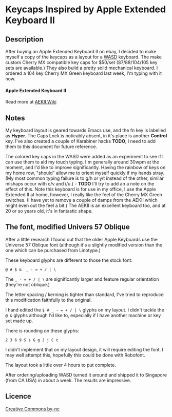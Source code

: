 # Keycaps Inspired by Apple Extended Keyboard II

## Description

After buying an Apple Extended Keyboard II on ebay, I decided to make
myself a copy of the keycaps as a layout for a
[WASD](http://www.wasdkeyboards.com/) keyboard. The make custom Cherry
MX compatible key caps for $50/set (87/88/104/105 key sets are
available.) They also build a pretty solid mechanical keyboard. I
ordered a 104 key Cherry MX Green keyboard last week, I'm typing with
it now.

#### Apple Extended Keyboard II

Read more at [AEKII Wiki](http://deskthority.net/wiki/Apple_Extended_Keyboard_II)

## Notes

My keyboard layout is geared towards Emacs use, and the fn key is
labelled as **Hyper**. The Caps Lock is noticably absent, in it's
place is another **Control** key.  I've also created a couple of
Karabiner hacks **TODO**, I need to add them to this document for
future reference.

The colored key caps in the WASD were added as an experiment to see if
I can use them to aid my touch typing. I'm generally around 30wpm at
the moment, and I'd like to improve significantly.  Having the rainbow
of keys on my home row, "should" allow me to orient myself quickly if
my hands stray. (My most common typing failure is to g/h or y/t
instead of the other, similar mishaps occur with c/v and i/u.)  -
**TODO** I'll try to add an a note on the effect of this.  Note this
keyboard is for use in my office, I use the Apple Extended II at home,
however, I really like the feel of the Cherry MX Green switches. (I
have yet to remove a couple of damps from the AEKII which might even
out the feel a bit.) The AEKII is an excellent keyboard too, and at 20
or so years old, it's in fantastic shape.

## The font, modified Univers 57 Oblique

After a little research I found out that the older Apple Keyboards use
the Universe 57 Oblique font (although it's a slightly modified
version than the one which can be purchased from Linotype.)

These keyboard glyphs are different to those the stock font:

    @ # $ &  _ - = + / | \

The `_ - = + / | \` are significantly larger and feature regular
orientation (they're not oblique.)

The letter spacing / kerning is tighter than standard, I've tried to
reproduce this modification faithfully to the original.

I hand edited the `$ # _ - = + / | \` glyphs on my layout. I didn't
tackle the `@ &` glyphs although I'd like to, especially if I have
another machine or key set made up.

There is rounding on these glyphs:

    2 3 6 9 S s G g J j C c

I didn't implement that on my layout design, it will require editing
the font.  I may well attempt this, hopefully this could be done with
Robofont.

The layout took a little over 4 hours to put complete.

After ordering/uploading WASD turned it around and shipped it to
Singapore (from CA USA) in about a week.  The results are impressive.

## Licence

[Creative Commons by-nc](http://creativecommons.org/licenses/by-nc/3.0/sg/)

